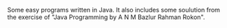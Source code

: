 Some easy programs written in Java. It also includes some soulution from the exercise of "Java Programming by A N M Bazlur Rahman Rokon".
